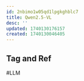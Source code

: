 ```yaml
---
id: 2nbimo1w05qd1lpgkghblc7
title: Qwen2.5-VL
desc: ''
updated: 1740130176157
created: 1740130046405
---
```


## Tag and Ref


#LLM